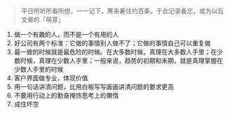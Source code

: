 >  平日所听所看所想，一一记下，寒来暑往约百条，于此记录备忘，或为以后文章的「萌芽」

1. 做一个有趣的人，而不是一个有用的人
2. 好公司有两个标准：它做的事情别人做不了；它做的事情自己可以重复做
3. 最一致的时候就是最危险的时候。在大多数时候，真理在大多数人手里；在少数时候，真理在少数人手里；一般来说，趋势的初期和未期，就是真理掌握在少数人手里的时候
4. 客户界面做专业，体现价值
5. 用一句话讲清问题，比用白板写写画画讲清问题的要求更高
6. 不要用行动上的勤奋掩饰思考上的懒惰
7. 成住坏空

